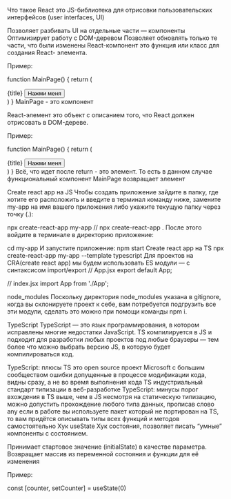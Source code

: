 Что такое React
это JS-библиотека для отрисовки пользовательских интерфейсов (user interfaces, UI)

Позволяет разбивать UI на отдельные части — компоненты
Оптимизирует работу с DOM-деревом
Позволяет обновлять только те части, что были изменены
React-компонент
это функция или класс для создания React- элемента.

Пример:

function MainPage() {
  return (
      <div>
        <span>{title}</span>
        <button type="submit">Нажми меня</button>
      </div>
  )
}
MainPage - это компонент

React-элемент
это объект с описанием того, что React должен отрисовать в DOM-дереве.

Пример:

function MainPage() {
  return (
      <div>
        <span>{title}</span>
        <button type="submit">Нажми меня</button>
      </div>
  )
}
Всё, что идет после return - это элемент. То есть в данном случае функциональный компонент MainPage возвращает элемент

Create react app на JS
Чтобы создать приложение зайдите в папку, где хотите его расположить и введите в терминал команду ниже, замените my-app на имя вашего приложения либо укажите текущую папку через точку (.):

npx create-react-app my-app // npx create-react-app .
После этого войдите в терминале в директорию приложение:

cd my-app И запустите приложение:
npm start
Create react app на TS
npx create-react-app my-app --template typescript
Для проектов на CRA(create react app) мы будем использовать ES модули — с синтаксисом import/export
// App.jsx
export default App;

// index.jsx
import App from './App';

node_modules
Поскольку директория node_modules указана в gitignore, когда вы склонируете проект к себе, вам потребуется подгрузить все эти модули, сделать это можно при помощи команды npm i.

TypeScript
TypeScript — это язык программирования, в котором исправлены многие недостатки JavaScript. TS компилируется в JS и подходит для разработки любых проектов под любые браузеры — тем более что можно выбрать версию JS, в которую будет компилироваться код.

TypeScript: плюсы
TS это open source проект Microsoft с большим сообществом
ошибки допущенные в процессе модификации кода, видны сразу, а не во время выполнения кода
TS индустриальный стандарт типизации в веб-разработке
TypeScript: минусы
порог вхождения в TS выше, чем в JS
несмотря на статическую типизацию, можно допустить прохождение любого типа данных, прописав слово any
если в работе вы используете пакет который не портирован на TS, то вам придётся описывать типы всех функций и методов самостоятельно
Хук useState
Хук состояния, позволяет писать “умные” компоненты с состоянием.

Принимает стартовое значение (initialState) в качестве параметра. Возвращает массив из переменной состояния и функции для её изменения

Пример:

const [counter, setCounter] = useState(0)